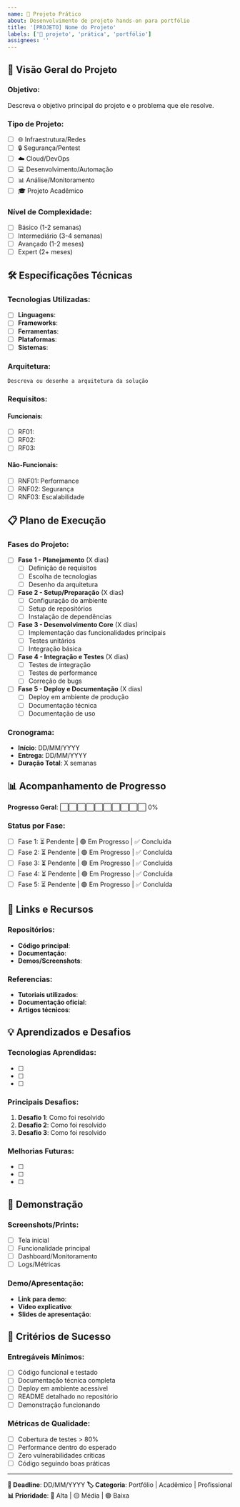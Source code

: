 ```yaml
---
name: 🚀 Projeto Prático
about: Desenvolvimento de projeto hands-on para portfólio
title: '[PROJETO] Nome do Projeto'
labels: ['🚀 projeto', 'prática', 'portfólio']
assignees: ''
---
```


## 🎯 Visão Geral do Projeto

### Objetivo:
Descreva o objetivo principal do projeto e o problema que ele resolve.

### Tipo de Projeto:
- [ ] 🌐 Infraestrutura/Redes
- [ ] 🔒 Segurança/Pentest  
- [ ] ☁️ Cloud/DevOps
- [ ] 💻 Desenvolvimento/Automação
- [ ] 📊 Análise/Monitoramento
- [ ] 🎓 Projeto Acadêmico

### Nível de Complexidade:
- [ ] Básico (1-2 semanas)
- [ ] Intermediário (3-4 semanas)  
- [ ] Avançado (1-2 meses)
- [ ] Expert (2+ meses)

## 🛠️ Especificações Técnicas

### Tecnologias Utilizadas:
- [ ] **Linguagens**: 
- [ ] **Frameworks**: 
- [ ] **Ferramentas**: 
- [ ] **Plataformas**: 
- [ ] **Sistemas**: 

### Arquitetura:
```
Descreva ou desenhe a arquitetura da solução
```

### Requisitos:
#### Funcionais:
- [ ] RF01: 
- [ ] RF02: 
- [ ] RF03: 

#### Não-Funcionais:
- [ ] RNF01: Performance
- [ ] RNF02: Segurança
- [ ] RNF03: Escalabilidade

## 📋 Plano de Execução

### Fases do Projeto:
- [ ] **Fase 1 - Planejamento** (X dias)
  - [ ] Definição de requisitos
  - [ ] Escolha de tecnologias
  - [ ] Desenho da arquitetura
  
- [ ] **Fase 2 - Setup/Preparação** (X dias)  
  - [ ] Configuração do ambiente
  - [ ] Setup de repositórios
  - [ ] Instalação de dependências
  
- [ ] **Fase 3 - Desenvolvimento Core** (X dias)
  - [ ] Implementação das funcionalidades principais
  - [ ] Testes unitários
  - [ ] Integração básica
  
- [ ] **Fase 4 - Integração e Testes** (X dias)
  - [ ] Testes de integração
  - [ ] Testes de performance
  - [ ] Correção de bugs
  
- [ ] **Fase 5 - Deploy e Documentação** (X dias)
  - [ ] Deploy em ambiente de produção
  - [ ] Documentação técnica
  - [ ] Documentação de uso

### Cronograma:
- **Início**: DD/MM/YYYY
- **Entrega**: DD/MM/YYYY  
- **Duração Total**: X semanas

## 📊 Acompanhamento de Progresso

**Progresso Geral**: ⬜⬜⬜⬜⬜⬜⬜⬜⬜⬜ 0%

### Status por Fase:
- [ ] Fase 1: ⏳ Pendente | 🟢 Em Progresso | ✅ Concluída
- [ ] Fase 2: ⏳ Pendente | 🟢 Em Progresso | ✅ Concluída  
- [ ] Fase 3: ⏳ Pendente | 🟢 Em Progresso | ✅ Concluída
- [ ] Fase 4: ⏳ Pendente | 🟢 Em Progresso | ✅ Concluída
- [ ] Fase 5: ⏳ Pendente | 🟢 Em Progresso | ✅ Concluída

## 🔗 Links e Recursos

### Repositórios:
- **Código principal**: 
- **Documentação**: 
- **Demos/Screenshots**: 

### Referencias:
- **Tutoriais utilizados**: 
- **Documentação oficial**: 
- **Artigos técnicos**: 

## 💡 Aprendizados e Desafios

### Tecnologias Aprendidas:
- [ ] 
- [ ] 
- [ ] 

### Principais Desafios:
1. **Desafio 1**: Como foi resolvido
2. **Desafio 2**: Como foi resolvido  
3. **Desafio 3**: Como foi resolvido

### Melhorias Futuras:
- [ ] 
- [ ] 
- [ ] 

## 📸 Demonstração

### Screenshots/Prints:
- [ ] Tela inicial
- [ ] Funcionalidade principal
- [ ] Dashboard/Monitoramento
- [ ] Logs/Métricas

### Demo/Apresentação:
- **Link para demo**: 
- **Vídeo explicativo**: 
- **Slides de apresentação**: 

## 🎯 Critérios de Sucesso

### Entregáveis Mínimos:
- [ ] Código funcional e testado
- [ ] Documentação técnica completa
- [ ] Deploy em ambiente acessível
- [ ] README detalhado no repositório
- [ ] Demonstração funcionando

### Métricas de Qualidade:
- [ ] Cobertura de testes > 80%
- [ ] Performance dentro do esperado
- [ ] Zero vulnerabilidades críticas
- [ ] Código seguindo boas práticas

---

**🎯 Deadline**: DD/MM/YYYY
**🏷️ Categoria**: Portfólio | Acadêmico | Profissional
**📊 Prioridade**: 🔴 Alta | 🟡 Média | 🟢 Baixa
